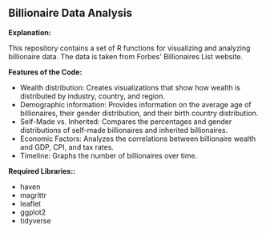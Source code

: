 ## Billionaire Data Analysis

**Explanation:**

This repository contains a set of R functions for visualizing and analyzing billionaire data. The data is taken from Forbes' Billionaires List website.

**Features of the Code:**

* Wealth distribution: Creates visualizations that show how wealth is distributed by industry, country, and region.
* Demographic information: Provides information on the average age of billionaires, their gender distribution, and their birth country distribution.
* Self-Made vs. Inherited: Compares the percentages and gender distributions of self-made billionaires and inherited billionaires.
* Economic Factors: Analyzes the correlations between billionaire wealth and GDP, CPI, and tax rates.
* Timeline: Graphs the number of billionaires over time.

**Required Libraries::**

* haven
* magrittr
* leaflet
* ggplot2
* tidyverse
